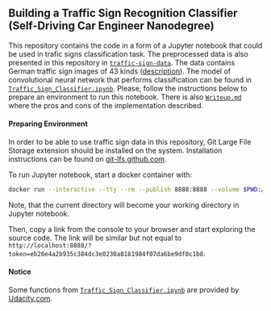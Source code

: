 ## Building a Traffic Sign Recognition Classifier (Self-Driving Car Engineer Nanodegree)

This repository contains the code in a form of a Jupyter notebook that could be
used in trafic signs classification task. The preprocessed data is also presented
in this repository in [`traffic-sign-data`](./traffic-sign-data). The data
contains German traffic sign images of 43 kinds 
([description](http://benchmark.ini.rub.de/?section=gtsrb&subsection=dataset)).
The model of convolutional neural network that performs classification
can be found in [`Traffic_Sign_Classifier.ipynb`](./Traffic_Sign_Classifier.ipynb). Please, follow
the instructions below to prepare an environment to run this notebook.
There is also [`Writeup.md`](./Writeup.md) where the pros and cons of the implementation described.

#### Preparing Environment
In order to be able to use traffic sign data in this repository, Git Large File Storage extension 
should be installed on the system. Installation instructions can be found on 
[git-lfs.github.com](https://git-lfs.github.com).

To run Jupyter notebook, start a docker container with:
```bash
docker run --interactive --tty --rm --publish 8888:8888 --volume $PWD:/src udacity/carnd-term1-starter-kit:latest
```
Note, that the current directory will become your working directory in Jupyter notebook.

Then, copy a link from the console to your browser and start exploring
the source code. The link will be similar but not equal to
`http://localhost:8888/?token=eb26e4a2b935c384dc3e0230a8181984f07da6be9df0c1b8`.

#### Notice
Some functions from [`Traffic_Sign_Classifier.ipynb`](./Traffic_Sign_Classifier.ipynb) are
provided by [Udacity.com](https://www.udacity.com).

